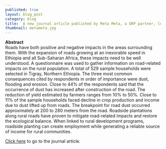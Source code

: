 ```yaml
---
published: true
layout: blog_post
category: blog
title:  A new journal article published by Meta Meta, a GRP partner, looking at roads for resilience&#58; turning a problem into an opportunity.
thumbnail: metameta.jpg
---
```

<strong>Abstract</strong></br>
Roads have both positive and negative impacts in the areas surrounding them. With the expansion of roads growing at an inexorable speed in Ethiopia and all Sub-Saharan Africa, these impacts need to be well understood. A questionnaire was used to gather information on road-related impacts on the rural population. A total of 529 sample households were selected in Tigray, Northern Ethiopia. The three most common consequences cited by respondents in order of importance were dust, flooding and erosion. Close to 44% of the respondents said that the occurrence of dust has increased after construction of the road. The reduction of yield estimated by farmers ranges from 10% to 50%. Close to 11% of the sample households faced decline in crop production and income due to dust lifted up from roads. The breakpoint for road dust occurred approximately at 200 to 280 meters from the road. Roadside plantations along rural roads have proven to mitigate road-related impacts and restore the ecological balance. When linked to rural development programs, roadside planting can create employment while generating a reliable source of income for rural communities. 

<a href="http://www.scholink.org/ojs/index.php/se/article/view/640" target="_blank">Click here</a> to go to the journal article.